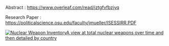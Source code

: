 Abstract : https://www.overleaf.com/read/jztgfvfbzjyq

Research Paper : https://politicalscience.osu.edu/faculty/jmueller/ISESSIRR.PDF

<div class='tableauPlaceholder' id='viz1693249693794' style='position: relative'><noscript><a href='#'><img alt='Nuclear Weapon InventoryA view at total nuclear weapons over time and then detailed by country ' src='https:&#47;&#47;public.tableau.com&#47;static&#47;images&#47;RA&#47;RA2111003010210-Assignment&#47;Blog&#47;1_rss.png' style='border: none' /></a></noscript><object class='tableauViz'  style='display:none;'><param name='host_url' value='https%3A%2F%2Fpublic.tableau.com%2F' /> <param name='embed_code_version' value='3' /> <param name='site_root' value='' /><param name='name' value='RA2111003010210-Assignment&#47;Blog' /><param name='tabs' value='no' /><param name='toolbar' value='yes' /><param name='static_image' value='https:&#47;&#47;public.tableau.com&#47;static&#47;images&#47;RA&#47;RA2111003010210-Assignment&#47;Blog&#47;1.png' /> <param name='animate_transition' value='yes' /><param name='display_static_image' value='yes' /><param name='display_spinner' value='yes' /><param name='display_overlay' value='yes' /><param name='display_count' value='yes' /><param name='language' value='en-GB' /></object></div>               
